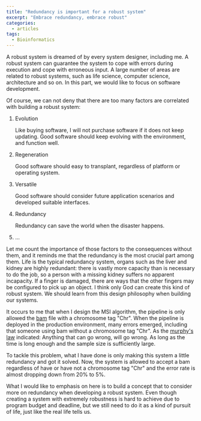 ```yaml
---
title: "Redundancy is important for a robust system"
excerpt: "Embrace redundancy, embrace robust"
categories:
  - articles
tags:
  - Bioinformatics
---
```


A robust system is dreamed of by every system designer, including me. A robust system can guarantee the system to cope with errors during execution and cope with erroneous input. A large number of areas are related to robust systems, such as life science, computer science, architecture and so on. In this part, we would like to focus on software development.

Of course, we can not deny that there are too many factors are correlated with building a robust system:

1. Evolution
   
   Like buying software, I will not purchase software if it does not keep updating. Good software should keep evolving with the environment, and function well.

2. Regeneration

   Good software should easy to transplant, regardless of platform or operating system.

3. Versatile

   Good software should consider future application scenarios and developed suitable interfaces.

4. Redundancy

   Redundancy can save the world when the disaster happens.

5. ...

Let me count the importance of those factors to the consequences without them, and it reminds me that the redundancy is the most crucial part among them. Life is the typical redundancy system, organs such as the liver and kidney are highly redundant: there is vastly more capacity than is necessary to do the job, so a person with a missing kidney suffers no apparent incapacity. If a finger is damaged, there are ways that the other fingers may be configured to pick up an object. I think only God can create this kind of robust system. We should learn from this design philosophy when building our systems. 

It occurs to me that when I design the MSI algorithm, the pipeline is only allowed the [bam](https://genome.sph.umich.edu/wiki/BAM) file with a chromosome tag "Chr". When the pipeline is deployed in the production environment, many errors emerged, including that someone using bam without a chromosome tag "Chr". As the [murphy's law](https://en.wikipedia.org/wiki/Murphy%27s_law) indicated: Anything that can go wrong, will go wrong. As long as the time is long enough and the sample size is sufficiently large. 

To tackle this problem, what I have done is only making this system a little redundancy and got it solved. Now, the system is allowed to accept a bam regardless of have or have not a chromosome tag "Chr" and the error rate is almost dropping down from 20% to 5%.  

What I would like to emphasis on here is to build a concept that to consider more on redundancy when developing a robust system. Even though creating a system with extremely robustness is hard to achieve due to program budget and deadline, but we still need to do it as a kind of pursuit of life, just like the real life tells us. 






